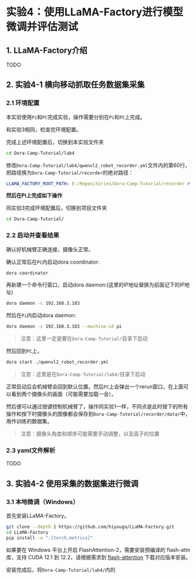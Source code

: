 # 实验4：使用LLaMA-Factory进行模型微调并评估测试

## 1. LLaMA-Factory介绍

TODO

## 2. 实验4-1 横向移动抓取任务数据集采集

### 2.1 环境配置

本实验使用`Pi`和`PC`完成实验，操作需要分别在`Pi`和`PC`上完成。

和实验3相同，检查完环境配置。    

完成上述环境配置后，切换到本实验文件夹

```bash
cd Dora-Camp-Tutorial/lab4
```

修改`Dora-Camp-Tutorial/lab4/qwenvl2_robot_recorder.yml`文件内的第60行，把路径换为`Dora-Camp-Tutorial/recorder`的绝对路径：

```yaml
LLAMA_FACTORY_ROOT_PATH: E:/Repositories/Dora-Camp-Tutorial/recorder # 替换为自己电脑上的路径
```

**然后在Pi上完成如下操作**

同实验3完成环境配置后，切换到项目文件夹

```bash
cd Dora-Camp-Tutorial/
```

### 2.2 启动并查看结果

确认好机械臂正确连接，摄像头正常。

确认正常后在`PC`内启动dora coordinator:

```bash
dora coordinator
```

再新建一个命令行窗口，启动dora daemon:(这里的IP地址替换为前面记下的IP地址)

```bash
dora daemon -c 192.168.3.183
```

然后在`Pi`内启动dora daemon:

```bash
dora daemon -c 192.168.3.183 --machine-id pi
```

> 注意：这里一定是要在`Dora-Camp-Tutorial/`目录下启动

然后回到`PC`上，

```bash
dora start ./qwenvl2_robot_recorder.yml
```

> 注意：这里是在`Dora-Camp-Tutorial/lab4/`目录下启动

正常启动后会机械臂会回到默认位置。然后`PC`上会弹出一个rerun窗口，在上面可以看到两个摄像头的画面（可能需要加载一会）。

然后便可以通过按键控制机械臂了，操作同实验1一样，不同点是此时按下的所有操作和按下时摄像头的图像都会保存到`Dora-Camp-Tutorial/recorder/data/`中，用作训练的数据集。

> 注意：摄像头角度和顺序可能需要手动调整，以及篮子的位置

### 2.3 yaml文件解析

TODO

## 3. 实验4-2 使用采集的数据集进行微调

### 3.1 本地微调（Windows）

首先安装LLaMA-Factory。

```bash
git clone --depth 1 https://github.com/hiyouga/LLaMA-Factory.git
cd LLaMA-Factory
pip install -e ".[torch,metrics]"
```

如果要在 Windows 平台上开启 FlashAttention-2，需要安装预编译的 flash-attn 库，支持 CUDA 12.1 到 12.2，请根据需求到 [flash-attention](https://github.com/bdashore3/flash-attention/releases) 下载对应版本安装。

安装完成后，将`Dora-Camp-Tutorial/lab4/`内的




